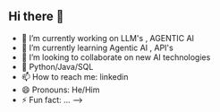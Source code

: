 ## Hi there 👋


- 🔭 I’m currently working on LLM's , AGENTIC AI
- 🌱 I’m currently learning Agentic AI , API's 
- 👯 I’m looking to collaborate on new AI technologies
- 💬 Python/Java/SQL
- 📫 How to reach me: linkedin
- 😄 Pronouns: He/Him
- ⚡ Fun fact: ...
-->
